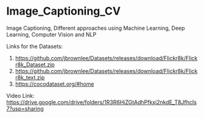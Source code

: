 # Image_Captioning_CV
Image Captioning, Different approaches using Machine Learning, Deep Learning, Computer Vision and NLP

Links for the Datasets:
 1. https://github.com/jbrownlee/Datasets/releases/download/Flickr8k/Flickr8k_Dataset.zip
 2. https://github.com/jbrownlee/Datasets/releases/download/Flickr8k/Flickr8k_text.zip
 3. https://cocodataset.org/#home
 


Video Link:
https://drive.google.com/drive/folders/1R3R6HiZGtAdhPfkxi2nkdE_T8JfhcIs7?usp=sharing

